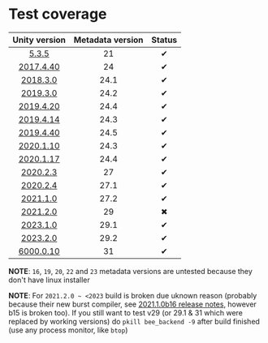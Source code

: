 # Test coverage

|       Unity version       | Metadata version | Status |
| :-----------------------: | :--------------: | :----: |
|     [5.3.5](5.3.5f1/)     |        21        |   ✔    |
| [2017.4.40](2017.4.40f1/) |        24        |   ✔    |
|  [2018.3.0](2018.3.0f1/)  |       24.1       |   ✔    |
|  [2019.3.0](2019.3.0f6/)  |       24.2       |   ✔    |
| [2019.4.20](2019.4.20f1/) |       24.4       |   ✔    |
| [2019.4.14](2019.4.14f1/) |       24.3       |   ✔    |
| [2019.4.40](2019.4.40f1/) |       24.5       |   ✔    |
| [2020.1.10](2020.1.10f1/) |       24.3       |   ✔    |
| [2020.1.17](2020.1.17f1/) |       24.4       |   ✔    |
|  [2020.2.3](2020.2.3f1/)  |        27        |   ✔    |
|  [2020.2.4](2020.2.4f1/)  |       27.1       |   ✔    |
|  [2021.1.0](2021.1.0f1/)  |       27.2       |   ✔    |
|  [2021.2.0](2021.2.0f1/)  |        29        |   ✖    |
|  [2023.1.0](2023.1.0f1/)  |       29.1       |   ✔    |
|  [2023.2.0](2023.2.0f1/)  |       29.2       |   ✔    |
| [6000.0.10](6000.0.10f1/) |        31        |   ✔    |

**NOTE**: `16`, `19`, `20`, `22` and `23` metadata versions are untested because they don't have linux installer

**NOTE**: For `2021.2.0 ~ <2023` build is broken due uknown reason (probably because their new burst compiler, see [2021.1.0b16 release notes](https://unity.com/en/releases/editor/beta/2021.2.0b16#notes), however b15 is broken too). If you still want to test v29 (or 29.1 & 31 which were replaced by working versions) do `pkill bee_backend -9` after build finished (use any process monitor, like `btop`)
